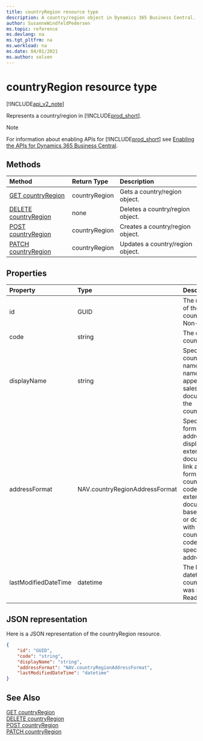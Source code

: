 ```yaml
---
title: countryRegion resource type  
description: A country/region object in Dynamics 365 Business Central.
author: SusanneWindfeldPedersen
ms.topic: reference
ms.devlang: na
ms.tgt_pltfrm: na
ms.workload: na
ms.date: 04/01/2021
ms.author: solsen
---
```


# countryRegion resource type

[!INCLUDE[api_v2_note](../../../includes/api_v2_note.md)]

<!-- START>DO_NOT_EDIT -->
<!-- IMPORTANT:Do not edit any of the content between here and the END>DO_NOT_EDIT. -->
Represents a country/region in [!INCLUDE[prod_short](../../../includes/prod_short.md)].

> [!NOTE]
> For information about enabling APIs for [!INCLUDE[prod_short](../../../includes/prod_short.md)] see [Enabling the APIs for Dynamics 365 Business Central](../enabling-apis-for-dynamics-nav.md).

## Methods

| Method | Return Type|Description |
|:--------------------|:-----------|:-------------------------|
|[GET countryRegion](../api/dynamics_countryregion_get.md)|countryRegion|Gets a country/region object.|
|[DELETE countryRegion](../api/dynamics_countryregion_delete.md)|none|Deletes a country/region object.|
|[POST countryRegion](../api/dynamics_countryregion_create.md)|countryRegion|Creates a country/region object.|
|[PATCH countryRegion](../api/dynamics_countryregion_update.md)|countryRegion|Updates a country/region object.|



## Properties

| Property           | Type   |Description     |
|:-------------------|:-------|:---------------|
|id|GUID|The unique ID of the country/region. Non-editable.|
|code|string|The code of the country/region.|
|displayName|string|Specifies the country/region's name. This name will appear on all sales documents for the country/region.|
|addressFormat|NAV.countryRegionAddressFormat|Specifies the format of the address that is displayed on external-facing documents. You link an address format to a country/region code so that external-facing documents based on cards or documents with that country/region code use the specified address format.|
|lastModifiedDateTime|datetime|The last datetime the country/region was modified. Read-Only.|

## JSON representation

Here is a JSON representation of the countryRegion resource.


```json
{
    "id": "GUID",
    "code": "string",
    "displayName": "string",
    "addressFormat": "NAV.countryRegionAddressFormat",
    "lastModifiedDateTime": "datetime"
}
```
<!-- IMPORTANT: END>DO_NOT_EDIT -->



## See Also
[GET countryRegion](../api/dynamics_countryRegion_Get.md)  
[DELETE countryRegion](../api/dynamics_countryRegion_Delete.md)  
[POST countryRegion](../api/dynamics_countryRegion_Create.md)  
[PATCH countryRegion](../api/dynamics_countryRegion_Update.md)
